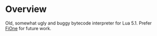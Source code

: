 # Overview

Old, somewhat ugly and buggy bytecode interpreter for Lua 5.1. Prefer [FiOne](https://github.com/Rerumu/FiOne) for future work.
